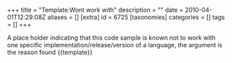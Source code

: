 +++
title = "Template:Wont work with"
description = ""
date = 2010-04-01T12:29:08Z
aliases = []
[extra]
id = 6725
[taxonomies]
categories = []
tags = []
+++

<noinclude>
A place holder indicating that this code sample is known not to work with one specific implementation/release/version of a language, the argument is the reason found
{{template}}</noinclude>
